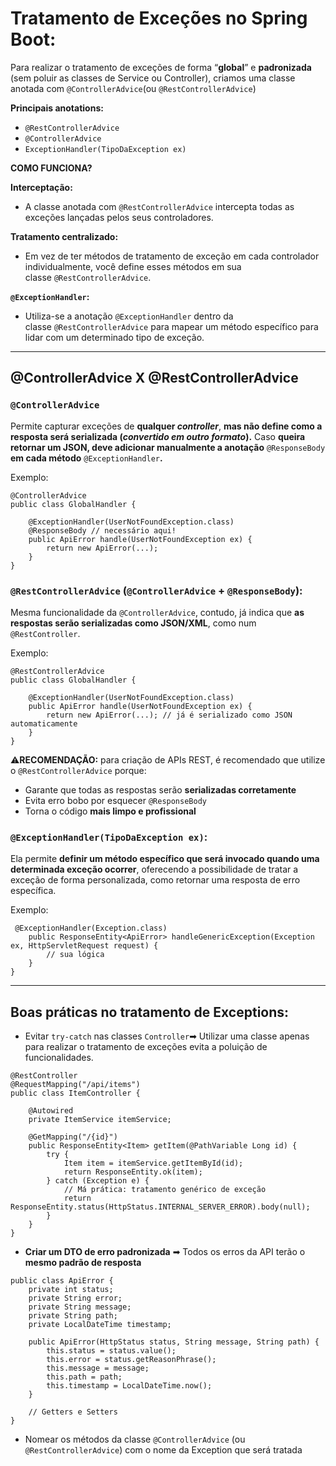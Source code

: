 # Tratamento de Exceções no Spring Boot:


Para realizar o tratamento de exceções de forma “**global**” e **padronizada** (sem poluir as classes de Service ou Controller), criamos uma classe anotada com `@ControllerAdvice`(ou `@RestControllerAdvice`)

**Principais anotations:**
- `@RestControllerAdvice`
- `@ControllerAdvice`
- `ExceptionHandler(TipoDaException ex)`




**COMO FUNCIONA?**

**Interceptação:**
- A classe anotada com `@RestControllerAdvice` intercepta todas as exceções lançadas pelos seus controladores.

**Tratamento centralizado:**
- Em vez de ter métodos de tratamento de exceção em cada controlador individualmente, você define esses métodos em sua classe `@RestControllerAdvice`.

**`@ExceptionHandler`:**
- Utiliza-se a anotação `@ExceptionHandler` dentro da classe `@RestControllerAdvice` para mapear um método específico para lidar com um determinado tipo de exceção.

---  

## @ControllerAdvice X @RestControllerAdvice

### **`@ControllerAdvice`**

Permite capturar exceções de **qualquer *controller***, **mas não define como a resposta será serializada (***convertido em outro formato***).** Caso **queira retornar um JSON, deve adicionar manualmente a anotação** `@ResponseBody` **em cada método** `@ExceptionHandler`**.**

Exemplo:

```
@ControllerAdvice
public class GlobalHandler {

    @ExceptionHandler(UserNotFoundException.class)
    @ResponseBody // necessário aqui!
    public ApiError handle(UserNotFoundException ex) {
        return new ApiError(...);
    }
}
```

### **`@RestControllerAdvice`**  (`@ControllerAdvice` + `@ResponseBody`):

Mesma funcionalidade da `@ControllerAdvice`, contudo, já indica que **as respostas serão serializadas como JSON/XML**, como num `@RestController`.

Exemplo:
```
@RestControllerAdvice
public class GlobalHandler {

    @ExceptionHandler(UserNotFoundException.class)
    public ApiError handle(UserNotFoundException ex) {
        return new ApiError(...); // já é serializado como JSON automaticamente
    }
}
```

⚠**RECOMENDAÇÃO:** para criação de APIs REST, é recomendado que utilize o `@RestControllerAdvice` porque:

- Garante que todas as respostas serão **serializadas corretamente**
- Evita erro bobo por esquecer `@ResponseBody`
- Torna o código **mais limpo e profissional**

  
### `@ExceptionHandler(TipoDaException ex)`:

Ela permite **definir um método específico que será invocado quando uma determinada exceção ocorrer**, oferecendo a possibilidade de tratar a exceção de forma personalizada, como retornar uma resposta de erro específica.

Exemplo:

```
 @ExceptionHandler(Exception.class)
    public ResponseEntity<ApiError> handleGenericException(Exception ex, HttpServletRequest request) {
        // sua lógica
    }
}
```
---

## Boas práticas no tratamento de Exceptions:

- Evitar `try-catch` nas classes `Controller`➡ Utilizar uma classe apenas para realizar o tratamento de exceções evita a poluição de funcionalidades.

```
@RestController
@RequestMapping("/api/items")
public class ItemController {

    @Autowired
    private ItemService itemService;

    @GetMapping("/{id}")
    public ResponseEntity<Item> getItem(@PathVariable Long id) {
        try {
            Item item = itemService.getItemById(id);
            return ResponseEntity.ok(item);
        } catch (Exception e) {
            // Má prática: tratamento genérico de exceção
            return ResponseEntity.status(HttpStatus.INTERNAL_SERVER_ERROR).body(null);
        }
    }
}
```

- **Criar um DTO de erro padronizada** ➡ Todos os erros da API terão o **mesmo padrão de resposta**

```
public class ApiError {
    private int status;
    private String error;
    private String message;
    private String path;
    private LocalDateTime timestamp;

    public ApiError(HttpStatus status, String message, String path) {
        this.status = status.value();
        this.error = status.getReasonPhrase();
        this.message = message;
        this.path = path;
        this.timestamp = LocalDateTime.now();
    }

    // Getters e Setters
}
```

- Nomear os métodos da classe `@ControllerAdvice` (ou `@RestControllerAdvice`) com o nome da Exception que será tratada

